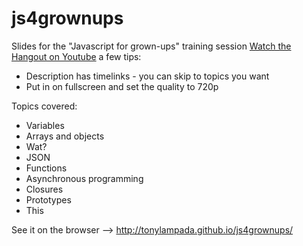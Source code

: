 js4grownups
===========

Slides for the "Javascript for grown-ups" training session
[Watch the Hangout on Youtube](http://www.youtube.com/watch?v=iabZob_YEKg) a few tips:

* Description has timelinks - you can skip to topics you want
* Put in on fullscreen and set the quality to 720p

Topics covered:

* Variables
* Arrays and objects
* Wat?
* JSON
* Functions
* Asynchronous programming
* Closures
* Prototypes
* This

See it on the browser --> http://tonylampada.github.io/js4grownups/
